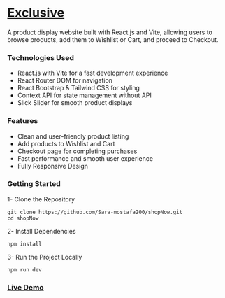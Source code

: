 # [Exclusive](https://exclusive-three-murex.vercel.app/)

A product display website built with React.js and Vite, allowing users to browse products, add them to Wishlist or Cart, and proceed to Checkout.

### Technologies Used
- React.js with Vite for a fast development experience
- React Router DOM for navigation
- React Bootstrap & Tailwind CSS for styling
- Context API for state management without API
- Slick Slider for smooth product displays

### Features
- Clean and user-friendly product listing
- Add products to Wishlist and Cart
- Checkout page for completing purchases
- Fast performance and smooth user experience
- Fully Responsive Design

 ### Getting Started
 1- Clone the Repository
  ```
 git clone https://github.com/Sara-mostafa200/shopNow.git
 cd shopNow
 ```
 2- Install Dependencies
 ```
 npm install
 ```
 3- Run the Project Locally
 ```
 npm run dev
 ```
### [Live Demo](https://exclusive-three-murex.vercel.app/)


